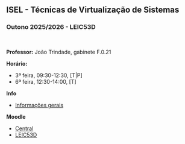 ## ISEL - Técnicas de Virtualização de Sistemas
### Outono 2025/2026 - LEIC53D
<br>

**Professor:** João Trindade, gabinete F.0.21

**Horário:**
 - 3ª feira, 09:30-12:30, [T|P]
 - 6ª feira, 12:30-14:00, [T]

**Info**
 - [Informações gerais](https://github.com/isel-leic-tvs/info/blob/main/README.pt.md#t%C3%A9cnicas-de-virtualiza%C3%A7%C3%A3o-de-sistemas--system-virtualization-techniques)

**Moodle**
 - [Central](https://2526moodle.isel.pt/course/view.php?id=9987)
 - [LEIC53D](https://2526moodle.isel.pt/course/view.php?id=10021)

